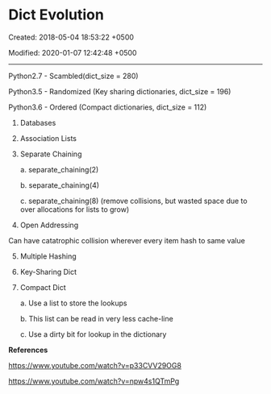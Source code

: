 # Dict Evolution

Created: 2018-05-04 18:53:22 +0500

Modified: 2020-01-07 12:42:48 +0500

---

Python2.7 - Scambled(dict_size = 280)

Python3.5 - Randomized (Key sharing dictionaries, dict_size = 196)

Python3.6 - Ordered (Compact dictionaries, dict_size = 112)



1.  Databases

2.  Association Lists

3.  Separate Chaining

    a.  separate_chaining(2)

    b.  separate_chaining(4)

    c.  separate_chaining(8) (remove collisions, but wasted space due to over allocations for lists to grow)

4.  Open Addressing

Can have catatrophic collision wherever every item hash to same value

5.  Multiple Hashing

6.  Key-Sharing Dict

7.  Compact Dict

    a.  Use a list to store the lookups

    b.  This list can be read in very less cache-line

    c.  Use a dirty bit for lookup in the dictionary



**References**

<https://www.youtube.com/watch?v=p33CVV29OG8>

<https://www.youtube.com/watch?v=npw4s1QTmPg>
